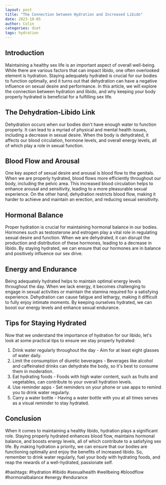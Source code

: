 ```yaml
---
layout: post
title: "The Connection between Hydration and Increased Libido"
date: 2023-10-05
author: Colin
categories: diet
tags: hydration
---
```


## Introduction

Maintaining a healthy sex life is an important aspect of overall well-being. While there are various factors that can impact libido, one often overlooked element is hydration. Staying adequately hydrated is crucial for our bodies to function optimally, and it turns out that dehydration can have a negative influence on sexual desire and performance. In this article, we will explore the connection between hydration and libido, and why keeping your body properly hydrated is beneficial for a fulfilling sex life.

## The Dehydration-Libido Link

Dehydration occurs when our bodies don't have enough water to function properly. It can lead to a myriad of physical and mental health issues, including a decrease in sexual desire. When the body is dehydrated, it affects our blood circulation, hormone levels, and overall energy levels, all of which play a role in sexual function.

## Blood Flow and Arousal

One key aspect of sexual desire and arousal is blood flow to the genitals. When we are properly hydrated, blood flows more efficiently throughout our body, including the pelvic area. This increased blood circulation helps to enhance arousal and sensitivity, leading to a more pleasurable sexual experience. On the other hand, dehydration restricts blood flow, making it harder to achieve and maintain an erection, and reducing sexual sensitivity.

## Hormonal Balance

Proper hydration is crucial for maintaining hormonal balance in our bodies. Hormones such as testosterone and estrogen play a vital role in regulating sexual desire and function. When we are dehydrated, it can disrupt the production and distribution of these hormones, leading to a decrease in libido. By staying hydrated, we can ensure that our hormones are in balance and positively influence our sex drive.

## Energy and Endurance

Being adequately hydrated helps to maintain optimal energy levels throughout the day. When we lack energy, it becomes challenging to engage in sexual activities or maintain the stamina required for a satisfying experience. Dehydration can cause fatigue and lethargy, making it difficult to fully enjoy intimate moments. By keeping ourselves hydrated, we can boost our energy levels and enhance sexual endurance.

## Tips for Staying Hydrated

Now that we understand the importance of hydration for our libido, let's look at some practical tips to ensure we stay properly hydrated:

1. Drink water regularly throughout the day - Aim for at least eight glasses of water daily.
2. Limit the consumption of diuretic beverages - Beverages like alcohol and caffeinated drinks can dehydrate the body, so it's best to consume them in moderation.
3. Eat hydrating foods - Foods with high water content, such as fruits and vegetables, can contribute to your overall hydration levels.
4. Use reminder apps - Set reminders on your phone or use apps to remind you to drink water regularly.
5. Carry a water bottle - Having a water bottle with you at all times serves as a visual reminder to stay hydrated.

## Conclusion

When it comes to maintaining a healthy libido, hydration plays a significant role. Staying properly hydrated enhances blood flow, maintains hormonal balance, and boosts energy levels, all of which contribute to a satisfying sex life. By making hydration a priority, we can ensure that our bodies are functioning optimally and enjoy the benefits of increased libido. So, remember to drink water regularly, fuel your body with hydrating foods, and reap the rewards of a well-hydrated, passionate self.

#hashtags: #hydration #libido #sexualhealth #wellbeing #bloodflow #hormonalbalance #energy #endurance